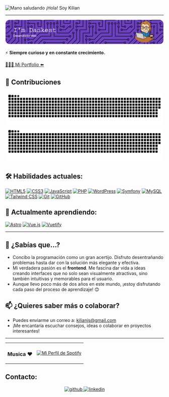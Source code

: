 <div align="left">
  <img src="https://media2.giphy.com/media/v1.Y2lkPTc5MGI3NjExano1eWZlMmlpNzR3b2s3b3JsaDR3Y2ppaWliZHlyMXNvcW0xOW94aiZlcD12MV9pbnRlcm5hbF9naWZfYnlfaWQmY3Q9cw/m0dmKBkncVETJv2h0S/giphy.gif" alt="Mano saludando" width="35" height="35">
  ¡Hola! Soy Kilian
</div>

<hr>

![Header](./img/github-header-image.png)

⚡ **Siempre curioso y en constante crecimiento.**

[👨🏻‍💻 Mi Portfolio ⬅️](https://idankest-dev.netlify.app/)


## 🐍 Contribuciones

![github-contribution-grid-snake](https://raw.githubusercontent.com/iDankest/iDankest/main/img/snake.svg#gh-light-mode-only)
![github-contribution-grid-snake](https://raw.githubusercontent.com/iDankest/iDankest/main/img/snake_dark.svg#gh-dark-mode-only)

## 🛠️ Habilidades actuales:

<p>
  <a href="https://developer.mozilla.org/en-US/docs/Web/Guide/HTML/HTML5" target="_blank"><img src="https://img.shields.io/badge/html5-%23E34F26.svg?style=for-the-badge&logo=html5&logoColor=white" alt="HTML5"></a>
  <a href="https://developer.mozilla.org/en-US/docs/Web/CSS" target="_blank"><img src="https://img.shields.io/badge/css3-%231572B6.svg?style=for-the-badge&logo=css3&logoColor=white" alt="CSS3"></a>
  <a href="https://developer.mozilla.org/en-US/docs/Web/JavaScript" target="_blank"><img src="https://img.shields.io/badge/javascript-%23323330.svg?style=for-the-badge&logo=javascript&logoColor=%23F7DF1E" alt="JavaScript"></a>
  <a href="https://www.php.net/" target="_blank"><img src="https://img.shields.io/badge/php-%23777BB4.svg?style=for-the-badge&logo=php&logoColor=white" alt="PHP"></a>
  <a href="https://wordpress.org/" target="_blank"><img src="https://img.shields.io/badge/WordPress-%23117AC9.svg?style=for-the-badge&logo=WordPress&logoColor=white" alt="WordPress"></a>
  <a href="https://symfony.com/" target="_blank"><img src="https://img.shields.io/badge/symfony-%23000000.svg?style=for-the-badge&logo=symfony&logoColor=white" alt="Symfony"></a>
  <a href="https://www.mysql.com/" target="_blank"><img src="https://img.shields.io/badge/mysql-4479A1.svg?style=for-the-badge&logo=mysql&logoColor=white" alt="MySQL"></a>
  <a href="https://tailwindcss.com/" target="_blank"><img src="https://img.shields.io/badge/tailwindcss-%2338B2AC.svg?style=for-the-badge&logo=tailwind-css&logoColor=white" alt="Tailwind CSS"></a>
  <a href="https://git-scm.com/" target="_blank"><img src="https://img.shields.io/badge/git-%23F05033.svg?style=for-the-badge&logo=git&logoColor=white" alt="Git"></a>
  <a href="https://github.com/" target="_blank"><img src="https://img.shields.io/badge/github-%23121011.svg?style=for-the-badge&logo=github&logoColor=white" alt="GitHub"></a>
</p>

## 🌱 Actualmente aprendiendo:

<p>
  <a href="https://astro.build/" target="_blank"><img src="https://img.shields.io/badge/astro-%232C2052.svg?style=for-the-badge&logo=astro&logoColor=white" alt="Astro"></a>
  <a href="https://vuejs.org/" target="_blank"><img src="https://img.shields.io/badge/vuejs-%2335495e.svg?style=for-the-badge&logo=vuedotjs&logoColor=%234FC08D" alt="Vue.js"></a>
  <a href="https://vuetifyjs.com/" target="_blank"><img src="https://img.shields.io/badge/Vuetify-1867C0?style=for-the-badge&logo=vuetify&logoColor=AEDDFF" alt="Vuetify"></a>
</p>

---

## 🤔 ¿Sabías que...?


* Concibo la programación como un gran acertijo. Disfruto desentrañando problemas hasta dar con la solución más elegante y efectiva.
* Mi verdadera pasión es el **frontend**. Me fascina dar vida a ideas creando interfaces que no solo sean visualmente atractivas, sino también intuitivas y memorables para el usuario.
* Aunque llevo poco más de dos años en este mundo, ¡estoy disfrutando cada paso del proceso de aprendizaje! 😊


## 📫 ¿Quieres saber más o colaborar?

- Puedes enviarme un correo a: [kilianjs@gmail.com](mailto:kilianjs@gmail.com)
- ¡Me encantaría escuchar consejos, ideas o colaborar en proyectos interesantes!

---

<div align="center">
  <table border="0" cellpadding="10" cellspacing="0">
    <tr>
      <td align="right" valign="middle">
        <h3>Musica ❤️</h3>
      </td>
      <td align="left" valign="middle">
        <a href="https://spotify-github-profile.kittinanx.com/api/view.svg?uid=11158627011&redirect=true">
          <img src="https://spotify-github-profile.kittinanx.com/api/view.svg?uid=11158627011&cover_image=true&theme=novatorem&show_offline=false&background_color=121212&interchange=false&bar_color=636085&bar_color_cover=false" alt="Mi Perfil de Spotify" />
        </a>
      </td>
    </tr>
  </table>
</div>

## Contacto:

<div align="center">
  <a href="https://github.com/idankest" target="_blank">
    <img src="https://img.shields.io/badge/github-%2324292e.svg?&style=for-the-badge&logo=github&logoColor=white" alt="github" />
  </a>
  <a href="https://linkedin.com/in/dankest" target="_blank">
    <img src="https://img.shields.io/badge/linkedin-%231E77B5.svg?&style=for-the-badge&logo=linkedin&logoColor=white" alt="linkedin" />
  </a>
</div>
